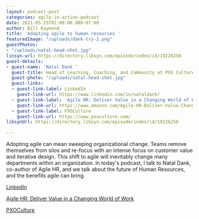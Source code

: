 ```yaml
---
layout: podcast-post
categories: agile-in-action-podcast
date: 2021-05-25T01:00:00.000-07:00
author: Bill Raymond
title: 'Adapting agile to human resources '
featuredImage: "/uploads/dank-try-2.png"
guestPhotos:
- "/uploads/natal-head-shot.jpg"
linsyn-url: https://directory.libsyn.com/episode/index/id/19226258
guest-details:
- guest-name: 'Natal Dank '
  guest-title: Head of Learning, Coaching, and Community at PXO Culture
  guest-photo: "/uploads/natal-head-shot.jpg"
  guest-links:
  - guest-link-label: LinkedIn
    guest-link-url: https://www.linkedin.com/in/nataldank/
  - guest-link-label: 'Agile HR: Deliver Value in a Changing World of Work'
    guest-link-url: https://www.amazon.com/Agile-HR-Deliver-Value-Changing/dp/178966585X
  - guest-link-label: PXOCulture
    guest-link-url: https://www.pxoculture.com/
libsynUrl: https://directory.libsyn.com/episode/index/id/19226258

---
```

Adopting agile can mean sweeping organizational change. Teams remove themselves from silos and re-focus with an intense focus on customer value and iterative design. This shift to agile will inevitably change many departments within an organization. In today's podcast, I talk to Natal Dank, co-author of Agile HR, and we talk about the future of Human Resources, and the benefits agile can bring.

[LinkedIn](https://www.linkedin.com/in/nataldank/ "LinkedIn")

[Agile HR: Deliver Value in a Changing World of Work](https://www.amazon.com/Agile-HR-Deliver-Value-Changing/dp/178966585X "Agile HR: Deliver Value in a Changing World of Work")

[PXOCulture](https://www.pxoculture.com/ "PXO Culture")